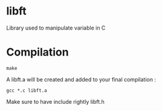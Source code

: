 # libft

Library used to manipulate variable in C

# Compilation

```
make
```

A libft.a will be created and added to your final compilation :

```
gcc *.c libft.a
```

Make sure to have include rightly libft.h

